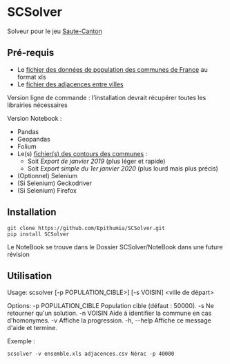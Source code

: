 SCSolver
========

Solveur pour le jeu [Saute-Canton](https://sautecanton.fr/)

Pré-requis
----------

 - Le [fichier des données de population des communes de France](https://www.insee.fr/fr/statistiques/4265429?sommaire=4265511#consulter) au format xls
 - Le [fichier des adjacences entre villes](https://www.data.gouv.fr/fr/datasets/liste-des-adjacences-des-communes-francaises/)

Version ligne de commande : l'installation devrait récupérer toutes les librairies nécessaires

Version Notebook :

 - Pandas
 - Geopandas
 - Folium
 - Le(s) [fichier(s) des contours des communes](https://www.data.gouv.fr/en/datasets/decoupage-administratif-communal-francais-issu-d-openstreetmap/) :
   - Soit *Export de janvier 2019* (plus léger et rapide)
   - Soit *Export simple du 1er janvier 2020* (plus lourd mais plus précis)
 - (Optionnel) Selenium
 - (Si Selenium) Geckodriver
 - (Si Selenium) Firefox

Installation
------------

```
git clone https://github.com/Epithumia/SCSolver.git
pip install SCSolver
```

Le NoteBook se trouve dans le Dossier SCSolver/NoteBook dans une future révision

Utilisation
-----------

Usage: scsolver \[-p POPULATION_CIBLE>\] \[-s VOISIN\] <fichier donnees insee.xls> <fichier adjacences.csv> <ville de départ>

Options:
  -p POPULATION_CIBLE  Population cible (défaut : 50000).
  -s                   Ne retourner qu'un solution.
  -n VOISIN            Aide à identifier la commune en cas d'homonymes.
  -v                   Affiche la progression.
  -h, --help           Affiche ce message d'aide et termine.

Exemple :

```
scsolver -v ensemble.xls adjacences.csv Nérac -p 40000
```
